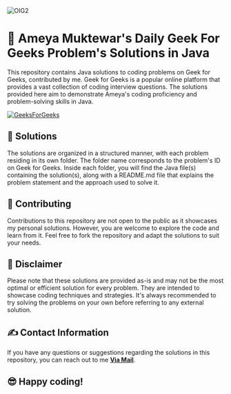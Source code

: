 ![OIG2](https://github.com/Ameya-2003/Geek-For-Geeks-Daily-Problems/assets/133382057/08082860-6759-4dd4-be28-6f4264f2ba6e)

# 🎉 Ameya Muktewar's Daily Geek For Geeks Problem's Solutions in Java

This repository contains Java solutions to coding problems on Geek for Geeks, contributed by me. Geek for Geeks is a popular online platform that provides a vast collection of coding interview questions. The solutions provided here aim to demonstrate Ameya's coding proficiency and problem-solving skills in Java.

[![GeeksForGeeks](https://img.shields.io/badge/GeeksforGeeks-gray?style=for-the-badge&logo=geeksforgeeks&logoColor=35914c)](https://auth.geeksforgeeks.org/user/ameya202mh2)

## 📝 Solutions

The solutions are organized in a structured manner, with each problem residing in its own folder. The folder name corresponds to the problem's ID on Geek for Geeks. Inside each folder, you will find the Java file(s) containing the solution(s), along with a README.md file that explains the problem statement and the approach used to solve it.

## 🤝 Contributing

Contributions to this repository are not open to the public as it showcases my personal solutions. However, you are welcome to explore the code and learn from it. Feel free to fork the repository and adapt the solutions to suit your needs.

## 📌 Disclaimer

Please note that these solutions are provided as-is and may not be the most optimal or efficient solution for every problem. They are intended to showcase coding techniques and strategies. It's always recommended to try solving the problems on your own before referring to any external solution.

## ✍ Contact Information

If you have any questions or suggestions regarding the solutions in this repository, you can reach out to me <a href="mailto:ameyamuktewargithub@gmail.com"><b>Via Mail</b></a>. 

## 😎 Happy coding!


